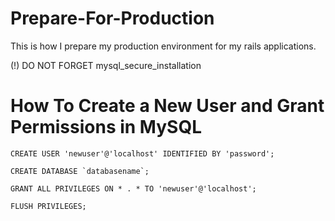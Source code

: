 # Prepare-For-Production

This is how I prepare my production environment for my rails applications.

(!) DO NOT FORGET mysql_secure_installation

# How To Create a New User and Grant Permissions in MySQL 

```mysql
CREATE USER 'newuser'@'localhost' IDENTIFIED BY 'password';

CREATE DATABASE `databasename`;

GRANT ALL PRIVILEGES ON * . * TO 'newuser'@'localhost';

FLUSH PRIVILEGES;
```
